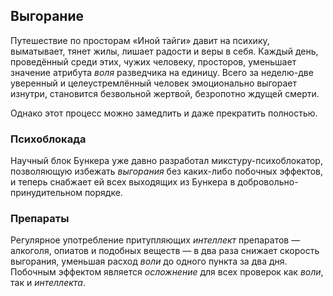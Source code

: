 ## Выгорание

Путешествие по просторам «Иной тайги» давит на психику, выматывает, тянет жилы, лишает радости и веры в себя. Каждый день, проведённый среди этих, чужих человеку, просторов, уменьшает значение атрибута *воля* разведчика на единицу. Всего за неделю-две уверенный и целеустремлённый человек эмоционально выгорает изнутри, становится безвольной жертвой, безропотно ждущей смерти.

Однако этот процесс можно замедлить и даже прекратить полностью.

### Психоблокада

Научный блок Бункера уже давно разработал микстуру-психоблокатор, позволяющую избежать *выгорания* без каких-либо побочных эффектов, и теперь снабжает ей всех выходящих из Бункера в добровольно-принудительном порядке.

### Препараты

Регулярное употребление притупляющих *интеллект* препаратов — алкоголя, опиатов и подобных веществ — в два раза снижает скорость выгорания, уменьшая расход *воли* до одного пункта за два дня. Побочным эффектом является *осложнение* для всех проверок как *воли*, так и *интеллекта*.